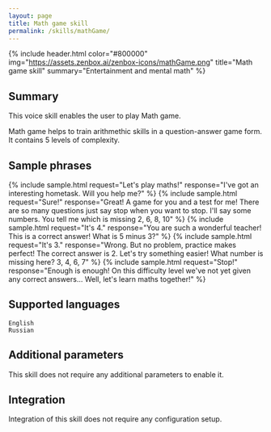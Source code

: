 ```yaml
---
layout: page
title: Math game skill
permalink: /skills/mathGame/
---
```


{% include header.html color="#800000" img="https://assets.zenbox.ai/zenbox-icons/mathGame.png" title="Math game skill" summary="Entertainment and mental math" %}

## Summary
This voice skill enables the user to play Math game.

Math game helps to train arithmethic skills in a question-answer game form. It contains 5 levels of complexity. 

## Sample phrases
{% include sample.html request="Let's play maths!" response="I've got an interesting hometask. Will you help me?" %}
{% include sample.html request="Sure!" response="Great! A game for you and a test for me! There are so many questions just say stop when you want to stop. I'll say some numbers. You tell me which is missing 2, 6, 8, 10" %}
{% include sample.html request="It's 4." response="You are such a wonderful teacher! This is a correct answer! What is 5 minus 3?" %}
{% include sample.html request="It's 3." response="Wrong. But no problem, practice makes perfect! The correct answer is 2. Let's try something easier! What number is missing here? 3, 4, 6, 7" %}
{% include sample.html request="Stop!" response="Enough is enough! On this difficulty level we've not yet given any correct answers... Well, let's learn maths together!" %}

## Supported languages
`English`  
`Russian`

## Additional parameters
This skill does not require any additional parameters to enable it.

## Integration
Integration of this skill does not require any configuration setup.